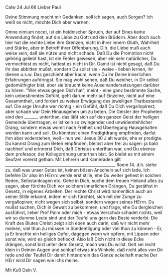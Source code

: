  Calw 24 Jul 66
Lieber Paul

Deine Stimmung macht mir Gedanken, soll ich sagen, auch Sorgen? Ich weiß es nicht, möchte Dich aber warnen.

Omne nimium nocet, ist ein heidnischer Spruch, der auf Eines keine Anwendung findet, auf die Liebe zu Gott und den Brüdern. Aber doch auch hier hat die rechte Liebe ihre Grenzen, nicht in ihrer innern Gluth, Wahrheit und Stärke, aber in Betreff ihrer Offenbarung. D.h. die Liebe muß auch weise sein, daß sie nütze und nicht schade. Daß Du die Promotion nicht gehörig geliebt hast, ist ein Fehler gewesen, aber ein sehr natürlicher, Du vermochtest es nicht, hattest es nicht in Dir. Damit ist nicht gesagt, daß Du ihr das abbitten mußst, sondern Du sollst sie - weise - lieben lernen, ihr dienen u.s.w. Das geschieht aber kaum, wenn Du ihr Deine innerlichen Erfahrungen aufdringst. Sie mag wohl sehen, daß Du weicher, in Dir selbst gedemüthigter bist, aber sie braucht keine Auseinandersetzungen darüber zu hören. "Wer etwas gegen Dich hat", meint - eine ganz bestimmte Sache, kein unbestimmtes Gefühl, geht darum mehr auf Einzelne, nicht auf eine Gesammtheit, und fordert zu weiser Erwägung des jeweiligen Thatbestands auf. Die arge Unruhe war richtig - ein Gefühl, daß Du Dich vergallopirest; aber schade war Dein Hinausgehen um zu beten. Die Geister der Propheten sind den _______ unterthan, das läßt sich auf den ganzen Geist der heiligen Gemeinde übertragen, er ist kein so zwingender und unwiderstehlicher Drang, sondern etwas womit nach Freiheit und Überlegung Hausgehalten werden kann und soll. Du könntest einen Predigtdrang empfinden, darfst ihm aber widerstehen, weil - nun weil Jesus 30 J alt wurde, ehe er predigte. Du kannst Drang zum Beten empfinden, bleibst aber frei zu sagen: ja bald nachher! und erinnerst Dich, daß Christus unterthan war, und Du ebenso dem professor, der Kollegordnung unterthan bist. So bleibt es mit einem Seufzer vorerst gethan. Mit Lehrern und Kameraden gilt _______________________________________________________ Roem 14. d.h. siehe zu, daß was unser Gutes ist, keinen bösen Anschein auf sich lade. Ich befehle Dir also im HErrn: werde erst stille, ehe Du weiter gehest in solchen Reden, Selbstanklagen etc. Gehe in Dich, suche dem treuen Heiland alles zu sagen, aber fürchte Dich vor solchem innerlichen Drängen, Du geräthst in Gesetz, in eigenes Arbeiten. Der rechte Christ wird namentlich auch an seiner Stille erkannt, indem er sich fürchtet, sich mit der Zunge zu vergallopiren; nicht wegen sich selbst, sondern wegen seines HErrn. Du mußst suchen, Dich in Gewalt zu bekommen, und frage, ehe Du dergleichen ausführst, lieber Prof Palm oder mich - etwas Verschub schadet nichts, weil wir so dumme Leute sind und der Teufel uns gern das Beste verderbt. Die Kraft des Blutes Christi zeigt sich eben auch darin, daß wir nicht mehr meinen, viel thun zu müssen in Sündentilgung oder viel thun zu können - Er, ja Er brachte ein heiliges Opfer, dagegen wenn wir opfern, mit Lippen oder sonst wie, wird es gleich befleckt! Also laß Dich nicht in diese Ecke drängen, sonst bist unter dem Gesetz, mach was Du willst. Gelt sei recht klein in Deinen Augen und schlüpf etwas ins Winkele, daß nicht alles von Dir rede und der Teufel Dir damit hintendrein das Ganze eckelhaft mache Der HErr wird Dir sagen wie ichs meine.

 Mit Kuß
 Dein V.
